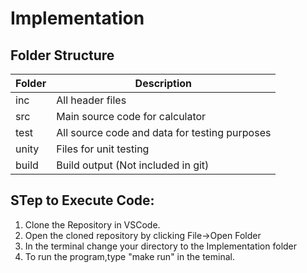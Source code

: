 # Implementation
## Folder Structure
| Folder |	Description |
|--------|--------------|
| inc	| All header files |
| src	| Main source code for calculator |
| test | All source code and data for testing purposes |
| unity |	Files for unit testing |
| build	| Build output (Not included in git) |

## STep to Execute Code:
1. Clone the Repository in VSCode.
2. Open the cloned repository by clicking File->Open Folder
3. In the terminal change your directory to the Implementation folder
4. To run the program,type "make run" in the teminal.
